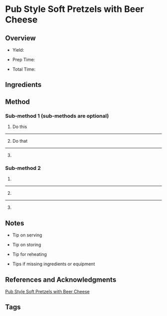 # Pub Style Soft Pretzels with Beer Cheese

## Overview

- Yield:

- Prep Time:

- Total Time:

## Ingredients



## Method

### Sub-method 1 (sub-methods are optional)

1. Do this
---
2. Do that
---
3.

### Sub-method 2

1.
---
2.
---
3.

## Notes

- Tip on serving

- Tip on storing

- Tip for reheating

- Tips if missing ingredients or equipment

## References and Acknowledgments

[Pub Style Soft Pretzels with Beer Cheese](https://www.reddit.com/r/GifRecipes/comments/dsmnz7/pub_style_soft_pretzels_with_beer_cheese/)

## Tags


